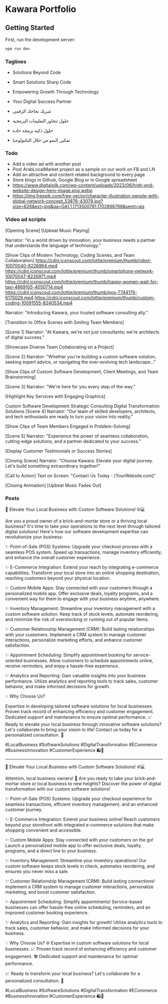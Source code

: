 # Kawara Portfolio

## Getting Started

First, run the development server:

```bash
npm run dev
```

### Taglines

- Solutions Beyond Code
- Smart Solutions Sharp Code
- Empowering Growth Through Technology
- Your Digital Success Partner

- شريك نجاحك الرقمي
- حلول تتجاوز التعليمات البرمجية
- حلول ذكية برمجة حادة
- تمكين النمو من خلال التكنولوجيا

### Todo

- Add a video ad with another post
- Post ArabLocalMarket project as a sample on our work on FB and LN
- Add an attractive and content related background to every page
- Store blogs in Github, Google Blog or in Google spreadsheet
- https://www.digitalsilk.com/wp-content/uploads/2023/06/high-end-website-design-hero-image.png.webp
- https://img.freepik.com/free-vector/character-illustration-people-with-global-network-concept_53876-43079.jpg?size=626&ext=jpg&ga=GA1.1.1713500781.1702898766&semt=ais

### Video ad scripts

[Opening Scene]
[Upbeat Music Playing]

Narrator: "In a world driven by innovation, your business needs a partner that understands the language of technology."

[Show Clips of Modern Technology, Coding Scenes, and Team Collaboration]
https://cdnl.iconscout.com/lottie/premium/thumb/robot-10070040-8226964.mp4
https://cdnl.iconscout.com/lottie/premium/thumb/smartphone-network-10070047-8226971.mp4
https://cdnl.iconscout.com/lottie/premium/thumb/happy-women-wait-for-taxi-4869105-4050714.mp4
https://cdnl.iconscout.com/lottie/premium/thumb/pos-7744176-6175029.mp4
https://cdnl.iconscout.com/lottie/premium/thumb/custom-coding-10091555-8240534.mp4

Narrator: "Introducing Kawara, your trusted software consulting ally."

[Transition to Office Scenes with Smiling Team Members]

[Scene 1]
Narrator: "At Kawara, we're not just consultants; we're architects of digital success."

[Showcase Diverse Team Collaborating on a Project]

[Scene 2]
Narrator: "Whether you're building a custom software solution, seeking expert advice, or navigating the ever-evolving tech landscape..."

[Show Clips of Custom Software Development, Client Meetings, and Team Brainstorming]

[Scene 3]
Narrator: "We're here for you every step of the way."

[Highlight Key Services with Engaging Graphics]

Custom Software Development
Strategic Consulting
Digital Transformation Solutions
[Scene 4]
Narrator: "Our team of skilled developers, architects, and tech enthusiasts are ready to turn your vision into reality."

[Show Clips of Team Members Engaged in Problem-Solving]

[Scene 5]
Narrator: "Experience the power of seamless collaboration, cutting-edge solutions, and a partner dedicated to your success."

[Display Customer Testimonials or Success Stories]

[Closing Scene]
Narrator: "Choose Kawara. Elevate your digital journey. Let's build something extraordinary together!"

[Call to Action]
Text on Screen: "Contact Us Today - [YourWebsite.com]"

[Closing Animation]
[Upbeat Music Fades Out]

### Posts

🚀 Elevate Your Local Business with Custom Software Solutions! 🌐💻

Are you a proud owner of a brick-and-mortar store or a thriving local business? It's time to take your operations to the next level through tailored digital solutions! Here's how our software development expertise can revolutionize your business:

✨ Point-of-Sale (POS) Systems:
Upgrade your checkout process with a seamless POS system. Speed up transactions, manage inventory efficiently, and enhance the overall customer experience.

✨ E-Commerce Integration:
Extend your reach by integrating e-commerce capabilities. Transform your local store into an online shopping destination, reaching customers beyond your physical location.

✨ Custom Mobile Apps:
Stay connected with your customers through a personalized mobile app. Offer exclusive deals, loyalty programs, and a convenient way for them to engage with your business anytime, anywhere.

✨ Inventory Management:
Streamline your inventory management with a custom software solution. Keep track of stock levels, automate reordering, and minimize the risk of overstocking or running out of popular items.

✨ Customer Relationship Management (CRM):
Build lasting relationships with your customers. Implement a CRM system to manage customer interactions, personalize marketing efforts, and enhance customer satisfaction.

✨ Appointment Scheduling:
Simplify appointment booking for service-oriented businesses. Allow customers to schedule appointments online, receive reminders, and enjoy a hassle-free experience.

✨ Analytics and Reporting:
Gain valuable insights into your business performance. Utilize analytics and reporting tools to track sales, customer behavior, and make informed decisions for growth.

💡 Why Choose Us?

Expertise in developing tailored software solutions for local businesses.
Proven track record of enhancing efficiency and customer engagement.
Dedicated support and maintenance to ensure optimal performance.
📈 Ready to elevate your local business through innovative software solutions? Let's collaborate to bring your vision to life! Contact us today for a personalized consultation. 🌟

#LocalBusiness #SoftwareSolutions #DigitalTransformation #ECommerce #BusinessInnovation #CustomerExperience 🛍️📱

---

🚀 Elevate Your Local Business with Custom Software Solutions! 🌐💻

Attention, local business owners! 🌟 Are you ready to take your brick-and-mortar store or local business to new heights? Discover the power of digital transformation with our custom software solutions!

✨ Point-of-Sale (POS) Systems:
Upgrade your checkout experience for seamless transactions, efficient inventory management, and an enhanced customer journey.

✨ E-Commerce Integration:
Extend your business online! Reach customers beyond your storefront with integrated e-commerce solutions that make shopping convenient and accessible.

✨ Custom Mobile Apps:
Stay connected with your customers on the go! Launch a personalized mobile app to offer exclusive deals, loyalty programs, and a direct line to your business.

✨ Inventory Management:
Streamline your inventory operations! Our custom software keeps stock levels in check, automates reordering, and ensures you never miss a sale.

✨ Customer Relationship Management (CRM):
Build lasting connections! Implement a CRM system to manage customer interactions, personalize marketing, and boost customer satisfaction.

✨ Appointment Scheduling:
Simplify appointments! Service-based businesses can offer hassle-free online scheduling, reminders, and an improved customer booking experience.

✨ Analytics and Reporting:
Gain insights for growth! Utilize analytics tools to track sales, customer behavior, and make informed decisions for your business.

💡 Why Choose Us?
🌐 Expertise in custom software solutions for local businesses.
📈 Proven track record of enhancing efficiency and customer engagement.
🛠️ Dedicated support and maintenance for optimal performance.

📈 Ready to transform your local business? Let's collaborate for a personalized consultation. 🌟

#LocalBusiness #SoftwareSolutions #DigitalTransformation #ECommerce #BusinessInnovation #CustomerExperience 🛍️📱
